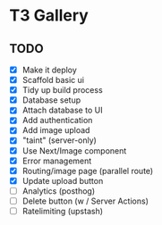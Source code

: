 # T3 Gallery

## TODO

- [x] Make it deploy
- [x] Scaffold basic ui
- [x] Tidy up build process
- [x] Database setup
- [x] Attach database to UI
- [x] Add authentication
- [x] Add image upload
- [x] "taint" (server-only)
- [x] Use Next/Image component
- [x] Error management
- [x] Routing/image page (parallel route)
- [x] Update upload button
- [ ] Analytics (posthog)
- [ ] Delete button (w / Server Actions)
- [ ] Ratelimiting (upstash)

